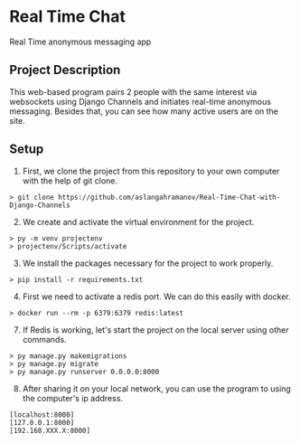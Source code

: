 # Real Time Chat

Real Time anonymous messaging app

## Project Description

This web-based program pairs 2 people with the same interest via websockets using Django Channels and initiates real-time anonymous messaging. Besides that, you can see how many active users are on the site.

## Setup

1. First, we clone the project from this repository to your own computer with the help of git clone.

```
> git clone https://github.com/aslangahramanov/Real-Time-Chat-with-Django-Channels
```

2. We create and activate the virtual environment for the project.

```
> py -m venv projectenv
> projectenv/Scripts/activate
```

3. We install the packages necessary for the project to work properly.

```
> pip install -r requirements.txt
```

4. First we need to activate a redis port. We can do this easily with docker.

```
> docker run --rm -p 6379:6379 redis:latest
```

7. If Redis is working, let's start the project on the local server using other commands.

```
> py manage.py makemigrations
> py manage.py migrate
> py manage.py runserver 0.0.0.0:8000
```


8. After sharing it on your local network, you can use the program to using the computer's ip address.

```
[localhost:8000]
[127.0.0.1:8000]
[192.168.XXX.X:8000]

```

   
